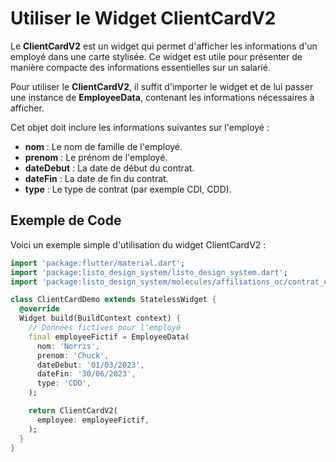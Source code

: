 # Utiliser le Widget ClientCardV2

Le **ClientCardV2** est un widget qui permet d'afficher les informations d'un employé dans une carte stylisée. Ce widget est utile pour présenter de manière compacte des informations essentielles sur un salarié.

Pour utiliser le **ClientCardV2**, il suffit d'importer le widget et de lui passer une instance de **EmployeeData**, contenant les informations nécessaires à afficher.

Cet objet doit inclure les informations suivantes sur l'employé :
 - **nom** : Le nom de famille de l'employé.
 - **prenom** : Le prénom de l'employé.
 - **dateDebut** : La date de début du contrat.
 - **dateFin** : La date de fin du contrat.
 - **type** : Le type de contrat (par exemple CDI, CDD).

## Exemple de Code
Voici un exemple simple d'utilisation du widget ClientCardV2 :

```dart
import 'package:flutter/material.dart';
import 'package:listo_design_system/listo_design_system.dart';
import 'package:listo_design_system/molecules/affiliations_oc/contrat_entity.dart';

class ClientCardDemo extends StatelessWidget {
  @override
  Widget build(BuildContext context) {
    // Données fictives pour l'employé
    final employeeFictif = EmployeeData(
      nom: 'Norris',
      prenom: 'Chuck',
      dateDebut: '01/03/2023',
      dateFin: '30/06/2023',
      type: 'CDD',
    );

    return ClientCardV2(
      employee: employeeFictif,
    );
  }
}
```

